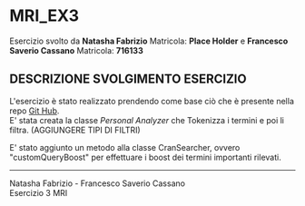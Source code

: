 # MRI_EX3

Esercizio svolto da __Natasha Fabrizio__ Matricola: __Place Holder__ e __Francesco Saverio Cassano__ Matricola: __716133__

## DESCRIZIONE SVOLGIMENTO ESERCIZIO

L'esercizio è stato realizzato prendendo come base ciò che è presente nella repo [Git Hub](https://github.com/pippokill/MRI_2021_22). <br>
E' stata creata la classe _Personal Analyzer_ che Tokenizza i termini e poi li filtra. (AGGIUNGERE TIPI DI FILTRI)
<p>
E' stato aggiunto un metodo alla classe CranSearcher, ovvero "customQueryBoost" per effettuare i boost dei termini importanti rilevati.

---
Natasha Fabrizio - Francesco Saverio Cassano<br>
Esercizio 3 MRI 

